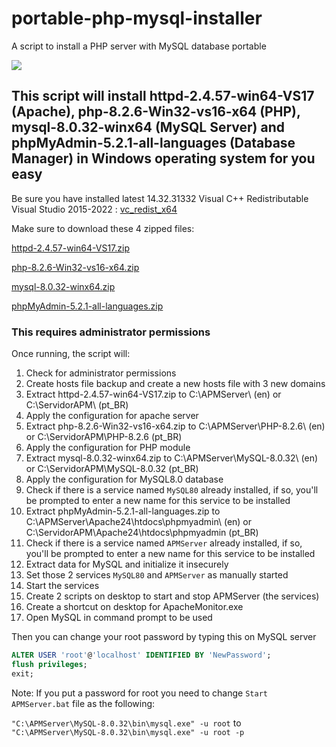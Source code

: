 # portable-php-mysql-installer
A script to install a PHP server with MySQL database portable

[![](https://img.shields.io/discord/677642178083946580?color=%23768ACF&label=Discord)](https://discord.gg/U8NcPcHxW3)

## This script will install httpd-2.4.57-win64-VS17 (Apache), php-8.2.6-Win32-vs16-x64 (PHP), mysql-8.0.32-winx64 (MySQL Server) and phpMyAdmin-5.2.1-all-languages (Database Manager) in Windows operating system for you easy

Be sure you have installed latest 14.32.31332 Visual C++ Redistributable Visual Studio 2015-2022 : [vc_redist_x64](https://aka.ms/vs/17/release/VC_redist.x64.exe)

Make sure to download these 4 zipped files:

[httpd-2.4.57-win64-VS17.zip](https://apm.servehttp.com/archives/httpd-2.4.57-win64-VS17.zip)

[php-8.2.6-Win32-vs16-x64.zip](https://apm.servehttp.com/archives/php-8.2.6-Win32-vs16-x64.zip)

[mysql-8.0.32-winx64.zip](https://dev.mysql.com/get/Downloads/MySQL-8.0/mysql-8.0.32-winx64.zip)

[phpMyAdmin-5.2.1-all-languages.zip](https://files.phpmyadmin.net/phpMyAdmin/5.2.1/phpMyAdmin-5.2.1-all-languages.zip)


### This requires administrator permissions

Once running, the script will:
1. Check for administrator permissions
2. Create hosts file backup and create a new hosts file with 3 new domains
3. Extract httpd-2.4.57-win64-VS17.zip to C:\APMServer\ (en) or C:\ServidorAPM\ (pt_BR)
4. Apply the configuration for apache server
5. Extract php-8.2.6-Win32-vs16-x64.zip to C:\APMServer\PHP-8.2.6\ (en) or C:\ServidorAPM\PHP-8.2.6 (pt_BR)
6. Apply the configuration for PHP module
7. Extract mysql-8.0.32-winx64.zip to C:\APMServer\MySQL-8.0.32\ (en) or C:\ServidorAPM\MySQL-8.0.32 (pt_BR)
8. Apply the configuration for MySQL8.0 database
9. Check if there is a service named `MySQL80` already installed, if so, you'll be prompted to enter a new name for this service to be installed
10. Extract phpMyAdmin-5.2.1-all-languages.zip to C:\APMServer\Apache24\htdocs\phpmyadmin\ (en) or C:\ServidorAPM\Apache24\htdocs\phpmyadmin (pt_BR)
11. Check if there is a service named `APMServer` already installed, if so, you'll be prompted to enter a new name for this service to be installed
12. Extract data for MySQL and initialize it insecurely
13. Set those 2 services `MySQL80` and `APMServer` as manually started
14. Start the services
15. Create 2 scripts on desktop to start and stop APMServer (the services)
16. Create a shortcut on desktop for ApacheMonitor.exe
17. Open MySQL in command prompt to be used

Then you can change your root password by typing this on MySQL server

```sql
ALTER USER 'root'@'localhost' IDENTIFIED BY 'NewPassword';
flush privileges;
exit;
```

Note: If you put a password for root you need to change `Start APMServer.bat` file as the following:

`"C:\APMServer\MySQL-8.0.32\bin\mysql.exe" -u root`
to
`"C:\APMServer\MySQL-8.0.32\bin\mysql.exe" -u root -p`
